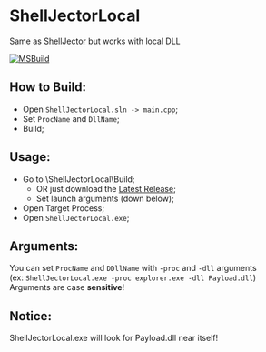 # ShellJectorLocal
Same as [ShellJector](https://github.com/Wolf49406/ShellJector) but works with local DLL

[![MSBuild](https://github.com/Wolf49406/ShellJectorLocal/actions/workflows/msbuild.yml/badge.svg?branch=main)](https://github.com/Wolf49406/ShellJectorLocal/actions/workflows/msbuild.yml)

## How to Build:
- Open `ShellJectorLocal.sln -> main.cpp`;
- Set `ProcName` and `DllName`;
- Build;

## Usage:
- Go to \ShellJectorLocal\Build;
  - OR just download the [Latest Release](https://github.com/Wolf49406/ShellJectorLocal/releases/latest);
  - Set launch arguments (down below);
- Open Target Process;
- Open `ShellJectorLocal.exe`;

## Arguments:
You can set `ProcName` and `DDllName` with `-proc` and `-dll` arguments  
(ex: `ShellJectorLocal.exe -proc explorer.exe -dll Payload.dll`)  
Arguments are case **sensitive**!

## Notice:
ShellJectorLocal.exe will look for Payload.dll near itself!

